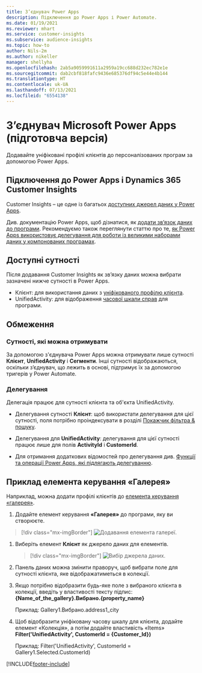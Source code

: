 ```yaml
---
title: З’єднувач Power Apps
description: Підключення до Power Apps і Power Automate.
ms.date: 01/19/2021
ms.reviewer: mhart
ms.service: customer-insights
ms.subservice: audience-insights
ms.topic: how-to
author: Nils-2m
ms.author: nikeller
manager: shellyha
ms.openlocfilehash: 2ab5a9059991611a2959a19cc688d232ec782e1e
ms.sourcegitcommit: dab2cbf818fafc9436e685376df94c5e44e4b144
ms.translationtype: HT
ms.contentlocale: uk-UA
ms.lasthandoff: 07/13/2021
ms.locfileid: "6554138"
---
```

# <a name="microsoft-power-apps-connector-preview"></a>З’єднувач Microsoft Power Apps (підготовча версія)

Додавайте уніфіковані профілі клієнтів до персоналізованих програм за допомогою Power Apps.

## <a name="connect-power-apps-and-dynamics-365-customer-insights"></a>Підключення до Power Apps і Dynamics 365 Customer Insights

Customer Insights – це одне із багатьох [доступних джерел даних у Power Apps](/powerapps/maker/canvas-apps/working-with-data-sources).

Див. документацію Power Apps, щоб дізнатися, як [додати зв’язок даних до програми](/powerapps/maker/canvas-apps/add-data-connection). Рекомендуємо також переглянути статтю про те, [як Power Apps використовує делегування для роботи із великими наборами даних у компонованих програмах](/powerapps/maker/canvas-apps/delegation-overview).

## <a name="available-entities"></a>Доступні сутності

Після додавання Customer Insights як зв’язку даних можна вибрати зазначені нижче сутності в Power Apps.

- Клієнт: для використання даних з [уніфікованого профілю клієнта](customer-profiles.md).
- UnifiedActivity: для відображення [часової шкали справ](activities.md) для програми.

## <a name="limitations"></a>Обмеження

### <a name="retrievable-entities"></a>Сутності, які можна отримувати

За допомогою з'єднувача Power Apps можна отримувати лише сутності **Клієнт**, **UnifiedActivity** і **Сегменти**. Інші сутності відображаються, оскільки з’єднувач, що лежить в основі, підтримує їх за допомогою тригерів у Power Automate.  

### <a name="delegation"></a>Делегування

Делегація працює для сутності клієнта та об'єкта UnifiedActivity. 

- Делегування сутності **Клієнт**: щоб використати делегування для цієї сутності, поля потрібно проіндексувати в розділі [Покажчик фільтра & пошуку](search-filter-index.md).  

- Делегування для **UnifiedActivity**: делегування для цієї сутності працює лише для полів **ActivityId** і **CustomerId**.  

- Для отримання додаткових відомостей про делегування див. [Функції та операції Power Apps, які підлягають делегуванню](/connectors/commondataservice/#power-apps-delegable-functions-and-operations-for-the-cds-for-apps). 

## <a name="example-gallery-control"></a>Приклад елемента керування «Галерея»

Наприклад, можна додати профілі клієнтів до [елемента керування «галерея»](/powerapps/maker/canvas-apps/add-gallery).

1. Додайте елемент керування **«Галерея»** до програми, яку ви створюєте.

> [!div class="mx-imgBorder"]
> ![Додавання елемента галереї.](media/connector-powerapps9.png "Додавання елемента галереї")

1. Виберіть елемент **Клієнт** як джерело даних для елементів.

    > [!div class="mx-imgBorder"]
    > ![Вибір джерела даних.](media/choose-datasource-powerapps.png "Вибір джерела даних")

1. Панель даних можна змінити праворуч, щоб вибрати поле для сутності клієнта, яке відображатиметься в колекції.

1. Якщо потрібно відобразити будь-яке поле з вибраного клієнта в колекції, введіть у властивості тексту підпис: **{Name_of_the_gallery}.Вибрано.{property_name}**

    Приклад: Gallery1.Вибрано.address1_city

1. Щоб відобразити уніфіковану часову шкалу для клієнта, додайте елемент «Колекція», а потім додайте властивість «Items» **Filter('UnifiedActivity', CustomerId = {Customer_Id})**

    Приклад: Filter('UnifiedActivity', CustomerId = Gallery1.Selected.CustomerId)


[!INCLUDE[footer-include](../includes/footer-banner.md)]